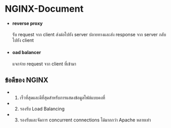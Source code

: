 # NGINX-Document

- #### reverse proxy 

  รับ request จาก client ส่งต่อไปยัง server ปลายทางและส่ง response จาก server กลับไปยัง client

- #### oad balancer 

  แจกจ่าย request จาก client ที่เข้ามา

## ข้อดีของ NGINX

- 1. เร็วที่สุดและดีที่สุดสำหรับการแสดงข้อมูลไฟล์แบบคงที่

- 2. รองรับ Load Balancing

- 3. รองรับและจัดการ  concurrent connections ได้มากกว่า Apache หลายเท่า
